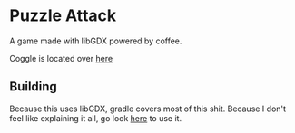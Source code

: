 # Puzzle Attack
A game made with libGDX powered by coffee.

Coggle is located over [here](https://coggle.it/diagram/VX9OUwM1kkxucsCz "Because I love Coggle and you should too.")

## Building
Because this uses libGDX, gradle covers most of this shit. Because I don't feel like explaining it all, go look [here](https://github.com/libgdx/libgdx/wiki/Gradle-on-the-Commandline) to use it.